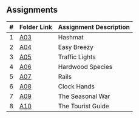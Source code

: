 ##  Assignments

|   #   | Folder Link | Assignment Description |
| :---: | ----------- | ---------------------- |
|   1   | [A03](./A03)    | Hashmat          |
|   2   | [A04](./A04)    | Easy Breezy         |
|   3   | [A05](./A05)    | Traffic Lights          |
|   4   | [A06](./A06)    | Hardwood Species          |
|   5   | [A07](./A07)    | Rails         |
|   6   | [A08](./A08)    | Clock Hands         |
|   7   | [A09](./A09)    | The Seasonal War         |
|   8   | [A10](./A10)    | The Tourist Guide        |